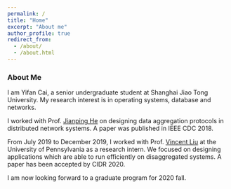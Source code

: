 ```yaml
---
permalink: /
title: "Home"
excerpt: "About me"
author_profile: true
redirect_from: 
  - /about/
  - /about.html
---
```


### About Me

I am Yifan Cai, a senior undergraduate student at Shanghai Jiao Tong University. My research interest is in operating systems, database and networks. 

I worked with Prof. [Jianping He](https://jianping-he.github.io/) on designing data aggregation protocols in distributed network systems. A paper was published in IEEE CDC 2018. 

From July 2019 to December 2019, I worked with Prof. [Vincent Liu](http://vincen.tl/) at the University of Pennsylvania as a research intern. We focused on designing applications which are able to run efficiently on disaggregated systems. A paper has been accepted by CIDR 2020.

I am now looking forward to a graduate program for 2020 fall. 

